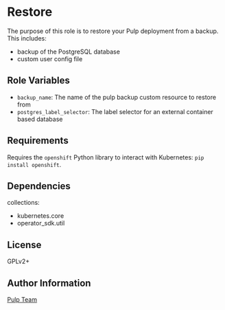 Restore
========

The purpose of this role is to restore your Pulp deployment from a backup.  This includes:
  - backup of the PostgreSQL database
  - custom user config file

Role Variables
--------------

* `backup_name`: The name of the pulp backup custom resource to restore from
* `postgres_label_selector`: The label selector for an external container based database

Requirements
------------

Requires the `openshift` Python library to interact with Kubernetes: `pip install openshift`.

Dependencies
------------

collections:

  - kubernetes.core
  - operator_sdk.util

License
-------

GPLv2+

Author Information
------------------

[Pulp Team](https://pulpproject.org/)

